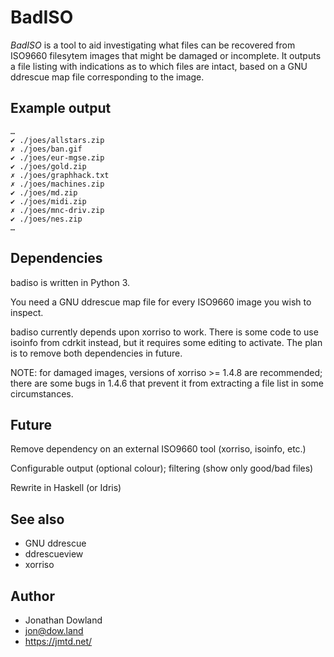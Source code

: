 # BadISO

*BadISO* is a tool to aid investigating what files can be recovered from
ISO9660 filesytem images that might be damaged or incomplete. It outputs
a file listing with indications as to which files are intact, based on a
GNU ddrescue map file corresponding to the image.

## Example output

    …
    ✔ ./joes/allstars.zip
    ✗ ./joes/ban.gif
    ✔ ./joes/eur-mgse.zip
    ✔ ./joes/gold.zip
    ✗ ./joes/graphhack.txt
    ✗ ./joes/machines.zip
    ✔ ./joes/md.zip
    ✔ ./joes/midi.zip
    ✗ ./joes/mnc-driv.zip
    ✔ ./joes/nes.zip
    …

## Dependencies

badiso is written in Python 3.

You need a GNU ddrescue map file for every ISO9660 image you wish to inspect.

badiso currently depends upon xorriso to work. There is some code to use
isoinfo from cdrkit instead, but it requires some editing to activate. The
plan is to remove both dependencies in future.

NOTE: for damaged images, versions of xorriso >= 1.4.8 are recommended; there
are some bugs in 1.4.6 that prevent it from extracting a file list in some
circumstances.

## Future

Remove dependency on an external ISO9660 tool (xorriso, isoinfo, etc.)

Configurable output (optional colour); filtering (show only good/bad files)

Rewrite in Haskell (or Idris)

## See also

 * GNU ddrescue
 * ddrescueview
 * xorriso

## Author

 * Jonathan Dowland
 * <jon@dow.land>
 * <https://jmtd.net/>
